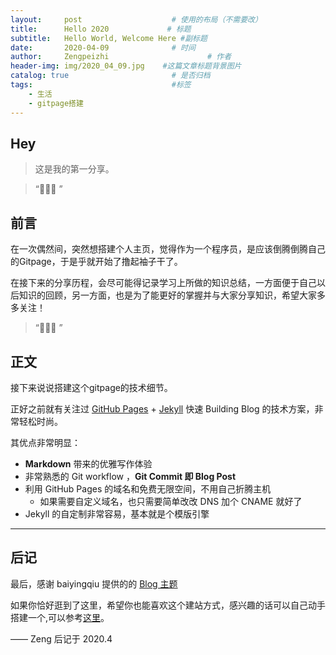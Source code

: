 ```yaml
---
layout:     post                    # 使用的布局（不需要改）
title:      Hello 2020             # 标题 
subtitle:   Hello World, Welcome Here #副标题
date:       2020-04-09              # 时间
author:     Zengpeizhi                      # 作者
header-img: img/2020_04_09.jpg    #这篇文章标题背景图片
catalog: true                       # 是否归档
tags:                               #标签
    - 生活
    - gitpage搭建
---
```


## Hey
>这是我的第一分享。

> “🙉🙉🙉 ”


## 前言


在一次偶然间，突然想搭建个人主页，觉得作为一个程序员，是应该倒腾倒腾自己的Gitpage，于是乎就开始了撸起袖子干了。

在接下来的分享历程，会尽可能得记录学习上所做的知识总结，一方面便于自己以后知识的回顾，另一方面，也是为了能更好的掌握并与大家分享知识，希望大家多多关注！

> “🙉🙉🙉 ”


## 正文

接下来说说搭建这个gitpage的技术细节。  

正好之前就有关注过 [GitHub Pages](https://pages.github.com/) + [Jekyll](http://jekyllrb.com/) 快速 Building Blog 的技术方案，非常轻松时尚。

其优点非常明显：

* **Markdown** 带来的优雅写作体验
* 非常熟悉的 Git workflow ，**Git Commit 即 Blog Post**
* 利用 GitHub Pages 的域名和免费无限空间，不用自己折腾主机
	* 如果需要自定义域名，也只需要简单改改 DNS 加个 CNAME 就好了 
* Jekyll 的自定制非常容易，基本就是个模版引擎



---


## 后记

最后，感谢 baiyingqiu 提供的的 [Blog 主题](https://github.com/baiyingqiu/baiyingqiu.github.io)

如果你恰好逛到了这里，希望你也能喜欢这个建站方式，感兴趣的话可以自己动手搭建一个,可以参考[这里](https://www.jianshu.com/p/e68fba58f75c)。

—— Zeng 后记于 2020.4
